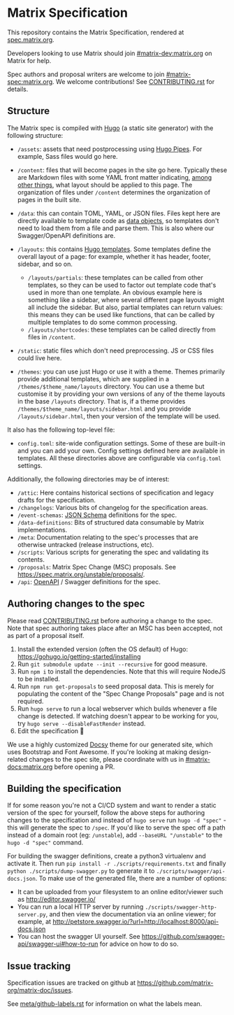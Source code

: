 # Matrix Specification

This repository contains the Matrix Specification, rendered at [spec.matrix.org](http://spec.matrix.org/).

Developers looking to use Matrix should join [#matrix-dev:matrix.org](http://matrix.to/#/#matrix-dev:matrix.org)
on Matrix for help.

Spec authors and proposal writers are welcome to join [#matrix-spec:matrix.org](http://matrix.to/#/#matrix-spec:matrix.org). We welcome contributions! See [CONTRIBUTING.rst](./CONTRIBUTING.rst) for details.

## Structure

The Matrix spec is compiled with [Hugo](https://gohugo.io/) (a static site generator) with the following structure:

* `/assets`: assets that need postprocessing using [Hugo Pipes](https://gohugo.io/hugo-pipes/introduction/). 
  For example, Sass files would go here.

* `/content`: files that will become pages in the site go here. Typically these are Markdown files with some YAML front 
  matter indicating, [among other things](https://gohugo.io/content-management/front-matter/), what layout should be 
  applied to this page. The organization of files under `/content` determines the organization of pages in the built 
  site.

* `/data`: this can contain TOML, YAML, or JSON files. Files kept here are directly available to template code as 
  [data objects](https://gohugo.io/templates/data-templates/), so templates don't need to load them from a file and 
  parse them. This is also where our Swagger/OpenAPI definitions are.

* `/layouts`: this contains [Hugo templates](https://gohugo.io/templates/). Some templates define the overall layout of 
  a page: for example, whether it has header, footer, sidebar, and so on.
    * `/layouts/partials`: these templates can be called from other templates, so they can be used to factor out 
      template code that's used in more than one template. An obvious example here is something like a sidebar, where 
      several different page layouts might all include the sidebar. But also, partial templates can return values: this 
      means they can be used like functions, that can be called by multiple templates to do some common processing.
    * `/layouts/shortcodes`: these templates can be called directly from files in `/content`.

* `/static`: static files which don't need preprocessing. JS or CSS files could live here.

* `/themes`: you can use just Hugo or use it with a theme. Themes primarily provide additional templates, which are 
  supplied in a `/themes/$theme_name/layouts` directory. You can use a theme but customise it by providing your own 
  versions of any of the theme layouts in the base `/layouts` directory. That is, if a theme provides 
  `/themes/$theme_name/layouts/sidebar.html` and you provide `/layouts/sidebar.html`, then your version of the 
  template will be used.

It also has the following top-level file:

* `config.toml`: site-wide configuration settings. Some of these are built-in and you can add your own. Config settings 
  defined here are available in templates. All these directories above are configurable via `config.toml` settings.

Additionally, the following directories may be of interest:

* `/attic`: Here contains historical sections of specification and legacy drafts for the specification.
* `/changelogs`: Various bits of changelog for the specification areas.
* `/event-schemas`: [JSON Schema](http://json-schema.org/) definitions for the spec.
* `/data-definitions`: Bits of structured data consumable by Matrix implementations.
* `/meta`: Documentation relating to the spec's processes that are otherwise untracked (release instructions, etc).
* `/scripts`: Various scripts for generating the spec and validating its contents.
* `/proposals`: Matrix Spec Change (MSC) proposals. See <https://spec.matrix.org/unstable/proposals/>.
* `/api`: [OpenAPI](https://github.com/OAI/OpenAPI-Specification/blob/master/versions/2.0.md) / Swagger definitions for
  the spec.

## Authoring changes to the spec

Please read [CONTRIBUTING.rst](./CONTRIBUTING.rst) before authoring a change to the spec. Note that spec authoring takes
place after an MSC has been accepted, not as part of a proposal itself.

1. Install the extended version (often the OS default) of Hugo: <https://gohugo.io/getting-started/installing>
2. Run `git submodule update --init --recursive` for good measure.
3. Run `npm i` to install the dependencies. Note that this will require NodeJS to be installed.
4. Run `npm run get-proposals` to seed proposal data. This is merely for populating the content of the "Spec Change Proposals" page and is not required.
5. Run `hugo serve` to run a local webserver which builds whenever a file change is detected. If watching doesn't appear
   to be working for you, try `hugo serve --disableFastRender` instead.
6. Edit the specification 🙂

We use a highly customized [Docsy](https://www.docsy.dev/) theme for our generated site, which uses Bootstrap and Font 
Awesome. If you're looking at making design-related changes to the spec site, please coordinate with us in 
[#matrix-docs:matrix.org](https://matrix.to/#/#matrix-docs:matrix.org) before opening a PR.

## Building the specification

If for some reason you're not a CI/CD system and want to render a static version of the spec for yourself, follow the above steps for authoring
changes to the specification and instead of `hugo serve` run `hugo -d "spec"` - this will generate the spec to `/spec`.
If you'd like to serve the spec off a path instead of a domain root (eg: `/unstable`), add `--baseURL "/unstable"` to
the `hugo -d "spec"` command.

For building the swagger definitions, create a python3 virtualenv and activate it. Then run `pip install -r ./scripts/requirements.txt` and finally `python ./scripts/dump-swagger.py` to generate it to `./scripts/swagger/api-docs.json`.
To make use of the generated file, there are a number of options:

* It can be uploaded from your filesystem to an online editor/viewer such as
  http://editor.swagger.io/
* You can run a local HTTP server by running `./scripts/swagger-http-server.py`, and then view the documentation via an
  online viewer; for example, at <http://petstore.swagger.io/?url=http://localhost:8000/api-docs.json>
* You can host the swagger UI yourself. See <https://github.com/swagger-api/swagger-ui#how-to-run> for advice on how to 
  do so.

## Issue tracking

Specification issues are tracked on github at <https://github.com/matrix-org/matrix-doc/issues>.

See [meta/github-labels.rst](./meta/github-labels.rst) for information on what the labels mean.
